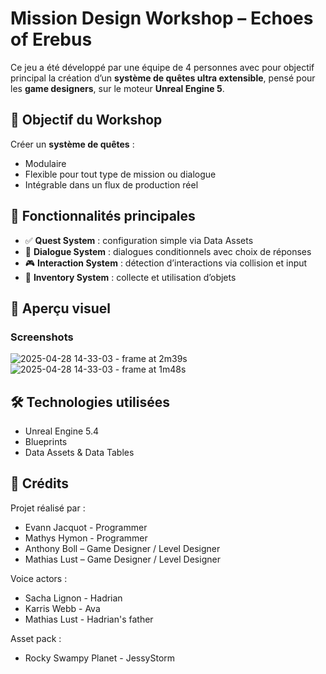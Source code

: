 # Mission Design Workshop – Echoes of Erebus
 
Ce jeu a été développé par une équipe de 4 personnes avec pour objectif principal la création d’un **système de quêtes ultra extensible**, pensé pour les **game designers**, sur le moteur **Unreal Engine 5**.

## 🎯 Objectif du Workshop

Créer un **système de quêtes** :
- Modulaire
- Flexible pour tout type de mission ou dialogue
- Intégrable dans un flux de production réel

## 🧩 Fonctionnalités principales

- ✅ **Quest System** : configuration simple via Data Assets
- 💬 **Dialogue System** : dialogues conditionnels avec choix de réponses
- 🎮 **Interaction System** : détection d’interactions via collision et input
- 🎒 **Inventory System** : collecte et utilisation d’objets

## 📸 Aperçu visuel

### Screenshots

![2025-04-28 14-33-03 - frame at 2m39s](https://github.com/user-attachments/assets/53e2f46d-8024-4517-8dd8-6908de7b1223)
![2025-04-28 14-33-03 - frame at 1m48s](https://github.com/user-attachments/assets/35b5df4c-fa47-4ea0-98c4-237d71c73280)

## 🛠️ Technologies utilisées

- Unreal Engine 5.4
- Blueprints
- Data Assets & Data Tables

## 👥 Crédits

Projet réalisé par :

- Evann Jacquot - Programmer
- Mathys Hymon - Programmer
- Anthony Boll – Game Designer / Level Designer
- Mathias Lust – Game Designer / Level Designer

Voice actors :

- Sacha Lignon - Hadrian
- Karris Webb - Ava
- Mathias Lust - Hadrian's father

Asset pack :

- Rocky Swampy Planet - JessyStorm
